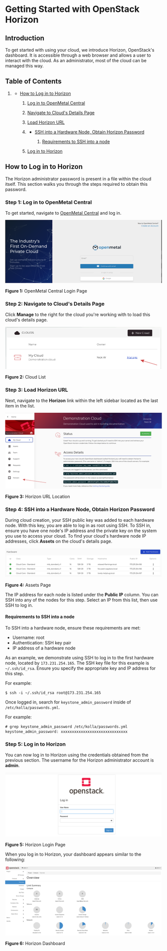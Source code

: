 # Getting Started with OpenStack Horizon

## Introduction

To get started with using your cloud, we introduce Horizon, OpenStack's
dashboard. It is accessible through a web browser and allows a user to
interact with the cloud. As an administrator, most of the cloud can be
managed this way.

## Table of Contents

1.    - [How to Log in to
        Horizon](operators_manual/day-1/horizon/getting-started-with-horizon.rst#how-to-log-in-to-horizon)
        
        1.  [Log in to OpenMetal
            Central](operators_manual/day-1/horizon/getting-started-with-horizon.rst#step-1-log-in-to-openmetal-central)
        
        2.  [Navigate to Cloud's Details
            Page](operators_manual/day-1/horizon/getting-started-with-horizon.rst#step-2-navigate-to-cloud-s-details-page)
        
        3.  [Load Horizon
            URL](operators_manual/day-1/horizon/getting-started-with-horizon.rst#step-3-load-horizon-url)
        
        4.    - [SSH into a Hardware Node, Obtain Horizon
                Password](operators_manual/day-1/horizon/getting-started-with-horizon.rst#step-4-ssh-into-a-hardware-node-obtain-horizon-password)
                
                1.  [Requirements to SSH into a
                    node](operators_manual/day-1/horizon/getting-started-with-horizon.rst#requirements-to-ssh-into-a-node)
        
        5.  [Log in to
            Horizon](operators_manual/day-1/horizon/getting-started-with-horizon.rst#step-5-log-in-to-horizon)

## How to Log in to Horizon

The Horizon administrator password is present in a file within the cloud
itself. This section walks you through the steps required to obtain this
password.

### Step 1: Log in to OpenMetal Central

To get started, navigate to [OpenMetal
Central](https://central.openmetal.io/) and log in.

![image](images/openmetal-central.png)

**Figure 1:** OpenMetal Central Login Page

### Step 2: Navigate to Cloud's Details Page

Click **Manage** to the right for the cloud you're working with to load
this cloud's details page.

![image](images/manage-cloud.png)

**Figure 2:** Cloud List

### Step 3: Load Horizon URL

Next, navigate to the **Horizon** link within the left sidebar located
as the last item in the list.

![image](images/horizon-url.png)

**Figure 3:** Horizon URL Location

### Step 4: SSH into a Hardware Node, Obtain Horizon Password

During cloud creation, your SSH public key was added to each hardware
node. With this key, you are able to log in as root using SSH. To SSH
in, ensure you have one node's IP address and the private key on the
system you use to access your cloud. To find your cloud's hardware node
IP addresses, click **Assets** on the cloud's details page.

![image](images/assets-page.png)

**Figure 4:** Assets Page

The IP address for each node is listed under the **Public IP** column.
You can SSH into any of the nodes for this step. Select an IP from this
list, then use SSH to log in.

#### Requirements to SSH into a node

To SSH into a hardware node, ensure these requirements are met:

  - Username: root
  - Authentication: SSH key pair
  - IP address of a hardware node

As an example, we demonstrate using SSH to log in to the first hardware
node, located by `173.231.254.165`. The SSH key file for this example is
`~/.ssh/id_rsa`. Ensure you specify the appropriate key and IP address
for this step.

For example:

    $ ssh -i ~/.ssh/id_rsa root@173.231.254.165

Once logged in, search for `keystone_admin_password` inside of
`/etc/kolla/passwords.yml`.

For example:

    # grep keystone_admin_password /etc/kolla/passwords.yml
    keystone_admin_password: xxxxxxxxxxxxxxxxxxxxxxxxxxxxxx

### Step 5: Log in to Horizon

You can now log in to Horizon using the credentials obtained from the
previous section. The username for the Horizon administrator account is
**admin**.

![image](images/horizon-log-in.png)

**Figure 5:** Horizon Login Page

When you log in to Horizon, your dashboard appears similar to the
following:

![image](images/horizon-initial-log-in.png)

**Figure 6:** Horizon Dashboard
